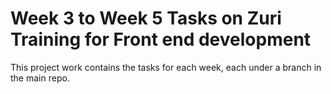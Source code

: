 
# Week 3 to Week 5 Tasks on Zuri Training for Front end development

This project work contains the tasks for each week, each under a branch in the main repo. 

